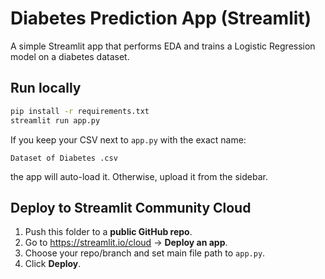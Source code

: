 
# Diabetes Prediction App (Streamlit)

A simple Streamlit app that performs EDA and trains a Logistic Regression model on a diabetes dataset.

## Run locally

```bash
pip install -r requirements.txt
streamlit run app.py
```

If you keep your CSV next to `app.py` with the exact name:
```
Dataset of Diabetes .csv
```
the app will auto-load it. Otherwise, upload it from the sidebar.

## Deploy to Streamlit Community Cloud

1. Push this folder to a **public GitHub repo**.
2. Go to https://streamlit.io/cloud → **Deploy an app**.
3. Choose your repo/branch and set main file path to `app.py`.
4. Click **Deploy**.

